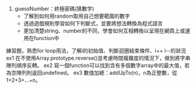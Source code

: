 1. guessNumber：終極密碼(猜數字)
   - 了解到如何用random取用自己想要範圍的數字
   - 透過遊戲規則學習如何下判斷式，並要將想法轉換為程式語言
   - 更加清楚string、number的不同，學會如何互相轉換以呈現在網頁上或運用在function中
     
練習題，熟悉for loop用法，了解i的初始值、判斷迴圈結束條件、i++ i--的狀況
ex1 在不使用Array.prototype.reverse()並考慮時間複雜度的情況下，做到將字串陣列順序反轉。
ex2 寫一個function可以找到含有多個數字array中的最大值，若為空陣列則返回undefined。
ex3 數值加總：addUpTo(n)，n為正整數，從1+2+3+...+n。
